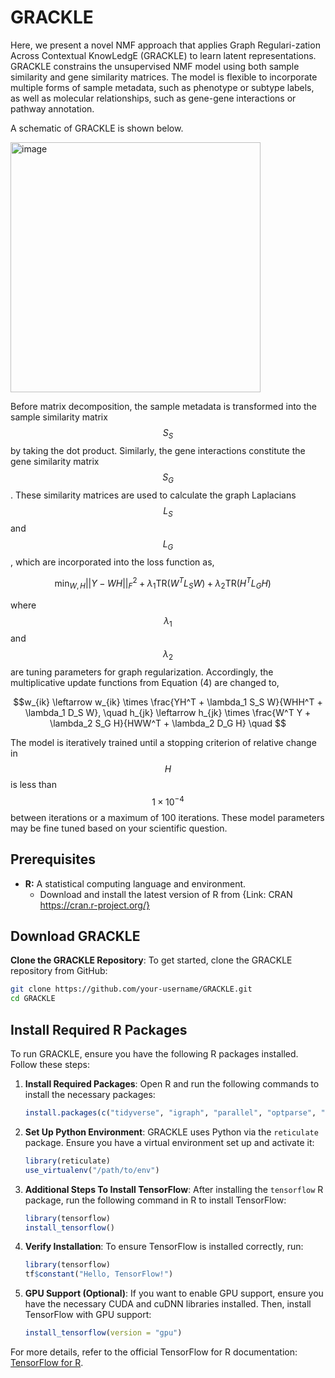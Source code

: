 # GRACKLE

Here, we present a novel NMF approach that applies Graph Regulari-zation Across Contextual KnowLedgE (GRACKLE) to learn latent representations. GRACKLE constrains the unsupervised NMF model using both sample similarity and gene similarity matrices. The model is flexible to incorporate multiple forms of sample metadata, such as phenotype or subtype labels, as well as molecular relationships, such as gene-gene interactions or pathway annotation. 

A schematic of GRACKLE is shown below. 

<img width="400" alt="image" src="https://github.com/user-attachments/assets/bd3436bb-644b-486b-8f52-034d81ab54ff" />

Before matrix decomposition, the sample metadata is transformed into the sample similarity matrix $$S_S$$ by taking the dot product. Similarly, the gene interactions constitute the gene similarity matrix $$S_G$$. These similarity matrices are used to calculate the graph Laplacians $$L_S$$ and $$L_G$$, which are incorporated into the loss function as,

$$\min_{W,H} ||Y - WH||_F^2 + \lambda_1 \text{TR}(W^T L_S W) + \lambda_2 \text{TR}(H^T L_G H) \quad $$

where $$\lambda_1$$ and $$\lambda_2$$ are tuning parameters for graph regularization. Accordingly, the multiplicative update functions from Equation (4) are changed to,

$$w_{ik} \leftarrow w_{ik} \times \frac{YH^T + \lambda_1 S_S W}{WHH^T + \lambda_1 D_S W}, \quad h_{jk} \leftarrow h_{jk} \times \frac{W^T Y + \lambda_2 S_G H}{HWW^T + \lambda_2 D_G H} \quad $$

The model is iteratively trained until a stopping criterion of relative change in $$H$$ is less than $$1 \times 10^{-4}$$ between iterations or a maximum of 100 iterations. These model parameters may be fine tuned based on your scientific question.

## Prerequisites

*   **R:**  A statistical computing language and environment.
    *   Download and install the latest version of R from {Link: CRAN https://cran.r-project.org/}

## Download GRACKLE
**Clone the GRACKLE Repository**:
To get started, clone the GRACKLE repository from GitHub:

```bash
git clone https://github.com/your-username/GRACKLE.git
cd GRACKLE
```

## Install Required R Packages

To run GRACKLE, ensure you have the following R packages installed. Follow these steps:

1. **Install Required Packages**:
    Open R and run the following commands to install the necessary packages:
    ```R
    install.packages(c("tidyverse", "igraph", "parallel", "optparse", "devtools", "reticulate", "tensorflow"))
    ```

2. **Set Up Python Environment**:
    GRACKLE uses Python via the `reticulate` package. Ensure you have a virtual environment set up and activate it:
    ```R
    library(reticulate)
    use_virtualenv("/path/to/env")
    ```

3. **Additional Steps To Install TensorFlow**:
    After installing the `tensorflow` R package, run the following command in R to install TensorFlow:
    ```R
    library(tensorflow)
    install_tensorflow()
    ```

4. **Verify Installation**:
    To ensure TensorFlow is installed correctly, run:
    ```R
    library(tensorflow)
    tf$constant("Hello, TensorFlow!")
    ```

5. **GPU Support (Optional)**:
    If you want to enable GPU support, ensure you have the necessary CUDA and cuDNN libraries installed. Then, install TensorFlow with GPU support:
    ```R
    install_tensorflow(version = "gpu")
    ```

For more details, refer to the official TensorFlow for R documentation: [TensorFlow for R](https://tensorflow.rstudio.com/).




